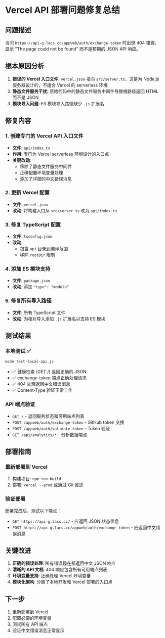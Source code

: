 # Vercel API 部署问题修复总结

## 问题描述
访问 `https://api-g.lacs.cc/appweb/auth/exchange-token` 时出现 404 错误，显示 "The page could not be found" 而不是预期的 JSON API 响应。

## 根本原因分析
1. **错误的 Vercel 入口文件**: `vercel.json` 指向 `src/server.ts`，这是为 Node.js 服务器设计的，不适合 Vercel 的 serverless 环境
2. **静态文件服务干扰**: 原始代码中的静态文件服务中间件导致根路径返回 HTML 而不是 JSON
3. **模块导入问题**: ES 模块导入路径缺少 `.js` 扩展名

## 修复内容

### 1. 创建专门的 Vercel API 入口文件
- **文件**: `api/index.ts`
- **作用**: 专门为 Vercel serverless 环境设计的入口点
- **关键改动**:
  - 移除了静态文件服务中间件
  - 正确配置环境变量处理
  - 添加了详细的中文错误消息

### 2. 更新 Vercel 配置
- **文件**: `vercel.json`
- **改动**: 将构建入口从 `src/server.ts` 改为 `api/index.ts`

### 3. 修复 TypeScript 配置
- **文件**: `tsconfig.json`
- **改动**: 
  - 包含 `api` 目录到编译范围
  - 移除 `rootDir` 限制

### 4. 添加 ES 模块支持
- **文件**: `package.json`
- **改动**: 添加 `"type": "module"`

### 5. 修复所有导入路径
- **文件**: 所有 TypeScript 文件
- **改动**: 为相对导入添加 `.js` 扩展名以支持 ES 模块

## 测试结果

### 本地测试 ✅
```bash
node test-local-api.js
```
- ✅ 健康检查 (GET /) 返回正确的 JSON
- ✅ exchange-token 端点正确处理请求
- ✅ 404 处理返回中文错误消息
- ✅ Content-Type 验证正常工作

### API 端点验证
- `GET /` - 返回服务状态和可用端点列表
- `POST /appweb/auth/exchange-token` - GitHub token 交换
- `POST /appweb/auth/validate-token` - Token 验证
- `GET /api/analytics/*` - 分析数据端点

## 部署指南

### 重新部署到 Vercel
1. 构建项目: `npm run build`
2. 部署: `vercel --prod` 或通过 Git 推送

### 验证部署
部署完成后，测试以下端点：
- `GET https://api-g.lacs.cc/` - 应返回 JSON 状态信息
- `POST https://api-g.lacs.cc/appweb/auth/exchange-token` - 应返回中文错误消息

## 关键改进

1. **正确的错误处理**: 所有错误现在都返回中文 JSON 响应
2. **清晰的 API 文档**: 404 响应包含所有可用端点列表
3. **环境变量支持**: 正确处理 Vercel 环境变量
4. **模块化架构**: 分离了本地开发和 Vercel 部署的入口点

## 下一步
1. 重新部署到 Vercel
2. 配置必要的环境变量
3. 测试所有 API 端点
4. 验证中文错误消息正常显示
